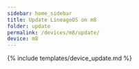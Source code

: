```yaml
---
sidebar: home_sidebar
title: Update LineageOS on m8
folder: update
permalink: /devices/m8/update/
device: m8
---
```

{% include templates/device_update.md %}
